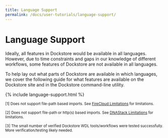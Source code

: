 ```yaml
---
title: Language Support
permalink: /docs/user-tutorials/language-support/
---
```


# Language Support

Ideally, all features in Dockstore would be available in all languages. 
However, due to time constraints and gaps in our knowledge of different workflows, some features of Dockstore are not available in all languages. 

To help lay out what parts of Dockstore are available in which languages, we cover the following guide for what features are available on the Dockstore site and in the Dockstore command-line utility. 

{% include language-support.html %}

<sup>[1] Does not support file-path based imports. See [FireCloud Limitations](/docs/user-tutorials/firecloud-launch-with/#limitations) for limitations.
</sup>

<sup>[2] Does not support file-path or http(s) based imports. See [DNAStack Limitations](/docs/user-tutorials/dnastack-launch-with/#limitations) for limitations.
</sup>

<sup> [3] The small number of verified Dockstore WDL tools/workflows were tested successfully.  More verification/testing likely needed.</sup>

<!-- &ast; Nextflow has preliminary support for workflow registration -->
